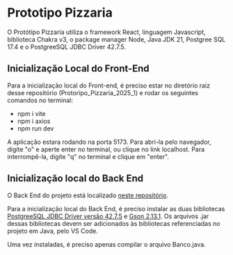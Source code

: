 # Prototipo Pizzaria

O Protótipo Pizzaria utiliza o framework React, linguagem Javascript, biblioteca Chakra v3, o package manager Node, Java JDK 21, Postgree SQL 17.4 e o PostgreeSQL JDBC Driver 42.7.5.

## Inicialização Local do Front-End

Para a inicialização local do Front-end, é preciso estar no diretório raiz desse repositório (Protoripo_Pizzaria_2025_1) e rodar os seguintes comandos no terminal:
- npm i vite
- npm i axios
- npm run dev

A aplicação estara rodando na porta 5173. Para abri-la pelo navegador, digite "o" e aperte enter no terminal, ou clique no link localhost. Para interrompê-la, digite "q" no terminal e clique em "enter".

## Inicialização local do Back End

O Back End do projeto está localizado [neste repositório](https://github.com/catfmcastro/Prototipo_Pizzaria_BackEnd_2025_1.git).

Para a inicialização local do Back End, é preciso instalar as duas bibliotecas [PostgreeSQL JDBC Driver versão 42.7.5](https://jdbc.postgresql.org/download/) e [Gson 2.13.1](https://mvnrepository.com/artifact/com.google.code.gson/gson/2.13.1). Os arquivos .jar dessas bibliotecas devem ser adicionados às bibliotecas referenciadas no projeto em Java, pelo VS Code.

Uma vez instaladas, é preciso apenas compilar o arquivo Banco.java.